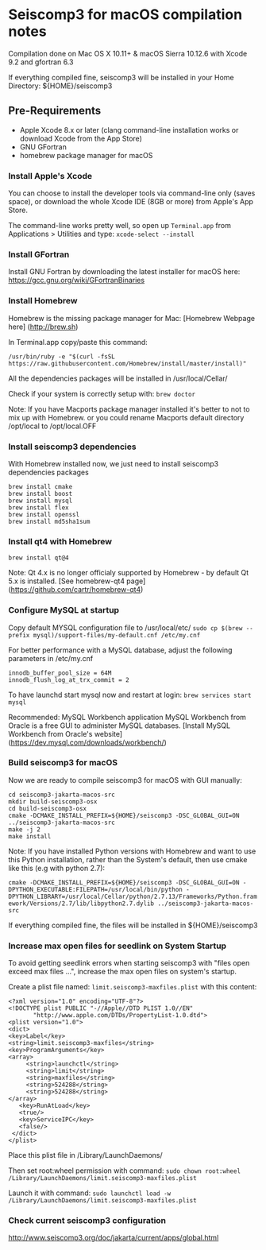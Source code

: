 # Seiscomp3 for macOS compilation notes

Compilation done on Mac OS X 10.11+ & macOS Sierra 10.12.6 with Xcode 9.2 and gfortran 6.3

If everything compiled fine, seiscomp3 will be installed in your Home Directory: ${HOME}/seiscomp3

## Pre-Requirements

- Apple Xcode 8.x or later (clang command-line installation works or download Xcode from the App Store)
- GNU GFortran
- homebrew package manager for macOS

### Install Apple's Xcode 

You can choose to install the developer tools via command-line only (saves space),
or download the whole Xcode IDE (8GB or more) from Apple's App Store.

The command-line works pretty well, so open up `Terminal.app` from Applications > Utilities and type:
 `xcode-select --install`

### Install GFortran

Install GNU Fortran by downloading the latest installer for macOS here:
https://gcc.gnu.org/wiki/GFortranBinaries

### Install Homebrew
Homebrew is the missing package manager for Mac: [Homebrew Webpage here] (http://brew.sh)

In Terminal.app copy/paste this command:

`/usr/bin/ruby -e "$(curl -fsSL https://raw.githubusercontent.com/Homebrew/install/master/install)"`

All the dependencies packages will be installed in /usr/local/Cellar/
	
Check if your system is correctly setup with:
`brew doctor`

Note: If you have Macports package manager installed it's better to not to mix up with Homebrew.
or you could rename Macports default directory /opt/local to /opt/local.OFF

### Install seiscomp3 dependencies

With Homebrew installed now, we just need to install seiscomp3 dependencies packages
```
brew install cmake
brew install boost
brew install mysql
brew install flex
brew install openssl
brew install md5sha1sum
```

### Install qt4 with Homebrew

`brew install qt@4`

Note: Qt 4.x is no longer officialy supported by Homebrew - by default Qt 5.x is installed.
[See homebrew-qt4 page] (https://github.com/cartr/homebrew-qt4)

### Configure MySQL at startup

Copy default MYSQL configuration file to /usr/local/etc/
`sudo cp $(brew --prefix mysql)/support-files/my-default.cnf /etc/my.cnf`

For better performance with a MySQL database, adjust the following parameters in /etc/my.cnf

```
innodb_buffer_pool_size = 64M
innodb_flush_log_at_trx_commit = 2
```

To have launchd start mysql now and restart at login:
`brew services start mysql`

Recommended: MySQL Workbench application
MySQL Workbench from Oracle is a free GUI to administer MySQL databases.
[Install MySQL Workbench from Oracle's website] (https://dev.mysql.com/downloads/workbench/)

### Build seiscomp3 for macOS

Now we are ready to compile seiscomp3 for macOS with GUI manually:

```
cd seiscomp3-jakarta-macos-src
mkdir build-seiscomp3-osx
cd build-seiscomp3-osx   
cmake -DCMAKE_INSTALL_PREFIX=${HOME}/seiscomp3 -DSC_GLOBAL_GUI=ON ../seiscomp3-jakarta-macos-src
make -j 2
make install
```

Note: If you have installed Python versions with Homebrew and want to use this Python installation, rather than the System's default, then use cmake like this (e.g with python 2.7):

`cmake -DCMAKE_INSTALL_PREFIX=${HOME}/seiscomp3 -DSC_GLOBAL_GUI=ON -DPYTHON_EXECUTABLE:FILEPATH=/usr/local/bin/python -DPYTHON_LIBRARY=/usr/local/Cellar/python/2.7.13/Frameworks/Python.framework/Versions/2.7/lib/libpython2.7.dylib ../seiscomp3-jakarta-macos-src`

If everything compiled fine, the files will be installed in ${HOME}/seiscomp3
 

### Increase max open files for seedlink on System Startup

To avoid getting seedlink errors when starting seiscomp3 with "files open exceed max files ...",
increase the max open files on system's startup.

Create a plist file named: `limit.seiscomp3-maxfiles.plist` with this content:

```
<?xml version="1.0" encoding="UTF-8"?>  
<!DOCTYPE plist PUBLIC "-//Apple//DTD PLIST 1.0//EN"  
       "http://www.apple.com/DTDs/PropertyList-1.0.dtd">
<plist version="1.0">  
<dict>
<key>Label</key>
<string>limit.seiscomp3-maxfiles</string>
<key>ProgramArguments</key>
<array>
     <string>launchctl</string>
     <string>limit</string>
     <string>maxfiles</string>
     <string>524288</string>
     <string>524288</string>
</array>
   <key>RunAtLoad</key>
   <true/>
   <key>ServiceIPC</key>
   <false/>
 </dict>
</plist>  
```

Place this plist file in /Library/LaunchDaemons/

Then set root:wheel permission with command:
`sudo chown root:wheel /Library/LaunchDaemons/limit.seiscomp3-maxfiles.plist`

Launch it with command:
`sudo launchctl load -w /Library/LaunchDaemons/limit.seiscomp3-maxfiles.plist`

### Check current seiscomp3 configuration
http://www.seiscomp3.org/doc/jakarta/current/apps/global.html

